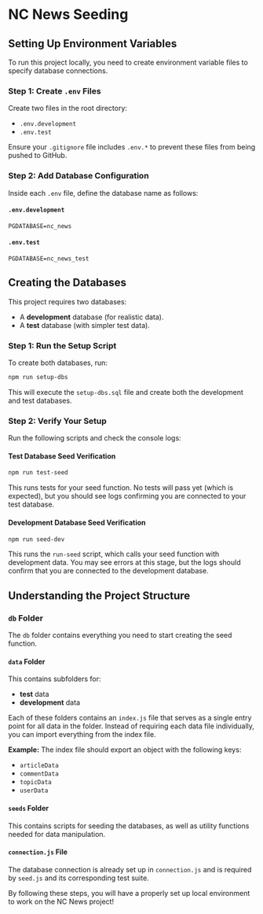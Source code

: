 # NC News Seeding

## Setting Up Environment Variables

To run this project locally, you need to create environment variable files to specify database connections.

### Step 1: Create `.env` Files
Create two files in the root directory:
- `.env.development`
- `.env.test`

Ensure your `.gitignore` file includes `.env.*` to prevent these files from being pushed to GitHub.

### Step 2: Add Database Configuration
Inside each `.env` file, define the database name as follows:

#### `.env.development`
```
PGDATABASE=nc_news
```

#### `.env.test`
```
PGDATABASE=nc_news_test
```

## Creating the Databases

This project requires two databases:
- A **development** database (for realistic data).
- A **test** database (with simpler test data).

### Step 1: Run the Setup Script
To create both databases, run:
```sh
npm run setup-dbs
```
This will execute the `setup-dbs.sql` file and create both the development and test databases.

### Step 2: Verify Your Setup
Run the following scripts and check the console logs:

#### Test Database Seed Verification
```sh
npm run test-seed
```
This runs tests for your seed function. No tests will pass yet (which is expected), but you should see logs confirming you are connected to your test database.

#### Development Database Seed Verification
```sh
npm run seed-dev
```
This runs the `run-seed` script, which calls your seed function with development data. You may see errors at this stage, but the logs should confirm that you are connected to the development database.

## Understanding the Project Structure

### `db` Folder
The `db` folder contains everything you need to start creating the seed function.

#### `data` Folder
This contains subfolders for:
- **test** data
- **development** data

Each of these folders contains an `index.js` file that serves as a single entry point for all data in the folder. Instead of requiring each data file individually, you can import everything from the index file.

**Example:** The index file should export an object with the following keys:
- `articleData`
- `commentData`
- `topicData`
- `userData`

#### `seeds` Folder
This contains scripts for seeding the databases, as well as utility functions needed for data manipulation.

#### `connection.js` File
The database connection is already set up in `connection.js` and is required by `seed.js` and its corresponding test suite.

By following these steps, you will have a properly set up local environment to work on the NC News project!